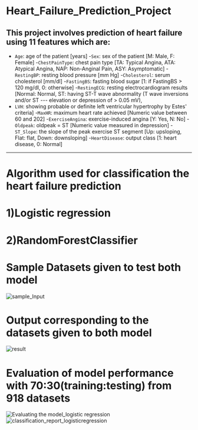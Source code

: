 # Heart_Failure_Prediction_Project
This project involves prediction of heart failure using 11 features which are:
------------------------------------------------------------------------------
- `Age`: age of the patient [years]
-`Sex`: sex of the patient [M: Male, F: Female]
-`ChestPainType`: chest pain type [TA: Typical Angina, ATA: Atypical Angina, NAP: Non-Anginal Pain, ASY: Asymptomatic]
-`RestingBP`: resting blood pressure [mm Hg]
-`Cholesterol`: serum cholesterol [mm/dl]
-`FastingBS`: fasting blood sugar [1: if FastingBS > 120 mg/dl, 0: otherwise]
-`RestingECG`: resting electrocardiogram results [Normal: Normal, ST: having ST-T wave abnormality (T wave inversions and/or ST ---   elevation or depression of > 0.05 mV), 
- `LVH`: showing probable or definite left ventricular hypertrophy by Estes' criteria]
-`MaxHR`: maximum heart rate achieved [Numeric value between 60 and 202]
-`ExerciseAngina`: exercise-induced angina [Y: Yes, N: No]
-`Oldpeak`: oldpeak = ST [Numeric value measured in depression]
-`ST_Slope`: the slope of the peak exercise ST segment [Up: upsloping, Flat: flat, Down: downsloping]
-`HeartDisease`: output class [1: heart disease, 0: Normal]
-------------------------------------------------------------------------------

# Algorithm used for classification the heart failure prediction
# 1)Logistic regression

# 2)RandomForestClassifier



# Sample Datasets given to test both model
![sample_Input](https://github.com/NANDHAKUMAR-PERIYANNAN/Heart_Failure_Prediction_Project/assets/93268682/f8905806-89e6-4a1a-b054-fc057d452918)

# Output corresponding to the datasets given to both model
![result](https://github.com/NANDHAKUMAR-PERIYANNAN/Heart_Failure_Prediction_Project/assets/93268682/87a658d7-f16a-4bf4-8adf-9b2b7cf5a399)

# Evaluation of model performance with 70:30(training:testing) from 918 datasets
![Evaluating the model_logistic regression](https://github.com/NANDHAKUMAR-PERIYANNAN/Heart_Failure_Prediction_Project/assets/93268682/bb444900-268c-4c34-9a3a-fd3dfc67e753)
![classification_report_logisticregression](https://github.com/NANDHAKUMAR-PERIYANNAN/Heart_Failure_Prediction_Project/assets/93268682/f7eff60f-bb04-43cd-94c6-272765fa2134)


